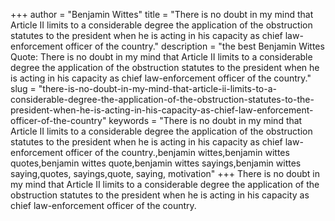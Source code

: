 +++
author = "Benjamin Wittes"
title = "There is no doubt in my mind that Article II limits to a considerable degree the application of the obstruction statutes to the president when he is acting in his capacity as chief law-enforcement officer of the country."
description = "the best Benjamin Wittes Quote: There is no doubt in my mind that Article II limits to a considerable degree the application of the obstruction statutes to the president when he is acting in his capacity as chief law-enforcement officer of the country."
slug = "there-is-no-doubt-in-my-mind-that-article-ii-limits-to-a-considerable-degree-the-application-of-the-obstruction-statutes-to-the-president-when-he-is-acting-in-his-capacity-as-chief-law-enforcement-officer-of-the-country"
keywords = "There is no doubt in my mind that Article II limits to a considerable degree the application of the obstruction statutes to the president when he is acting in his capacity as chief law-enforcement officer of the country.,benjamin wittes,benjamin wittes quotes,benjamin wittes quote,benjamin wittes sayings,benjamin wittes saying,quotes, sayings,quote, saying, motivation"
+++
There is no doubt in my mind that Article II limits to a considerable degree the application of the obstruction statutes to the president when he is acting in his capacity as chief law-enforcement officer of the country.
